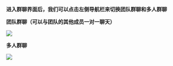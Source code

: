 **进入群聊界面后，我们可以点击左侧导航栏来切换团队群聊和多人群聊**

**团队群聊（可以与团队的其他成员一对一聊天）**

![](http://43.143.140.26/media/chatImage/2_1_Pes5Rp4.jpg)

**多人群聊**

![](http://43.143.140.26/media/chatImage/2_1_lJrqMLt.jpg)